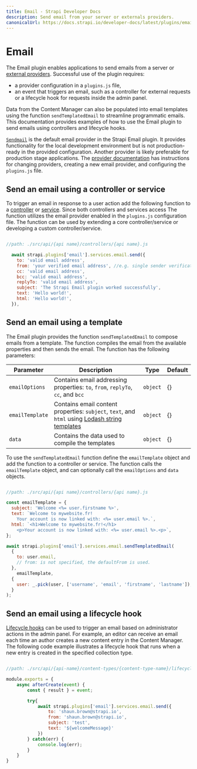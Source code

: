 ```yaml
---
title: Email - Strapi Developer Docs
description: Send email from your server or externals providers.
canonicalUrl: https://docs.strapi.io/developer-docs/latest/plugins/email.html
---
```


# Email

The Email plugin enables applications to send emails from a server or [external providers](/developer-docs/latest/development/using-providers.md). Successful use of the plugin requires:

- a provider configuration in a `plugins.js` file,
- an event that triggers an email, such as a controller for external requests or a lifecycle hook for requests inside the admin panel.

 Data from the Content Manager can also be populated into email templates using the function `sendTemplatedEmail` to streamline programmatic emails. This documentation provides examples of how to use the Email plugin to send emails using controllers and lifecycle hooks.

[`Sendmail`](https://www.npmjs.com/package/sendmail) is the default email provider in the Strapi Email plugin. It provides functionality for the local development environment but is not production-ready in the provided configuration. Another provider is likely preferable for production stage applications. The [provider documentation](/developer-docs/latest/development/using-providers.md) has instructions for changing providers, creating a new email provider, and configuring the `plugins.js` file.

## Send an email using a controller or service

To trigger an email in response to a user action add the following function to a [controller](/developer-docs/latest/development/backend-customization/controllers.md) or [service](/developer-docs/latest/development/backend-customization/services.md). Since both controllers and services access The function utilizes the email provider enabled in the `plugins.js` configuration file. The function can be used by extending a core controller/service or developing a custom controller/service.

```js

//path: ./src/api/{api name}/controllers/{api name}.js

  await strapi.plugins['email'].services.email.send({
    to: 'valid email address',
    from: 'your verified email address', //e.g. single sender verification in SendGrid
    cc: 'valid email address',
    bcc: 'valid email address',
    replyTo: 'valid email address',
    subject: 'The Strapi Email plugin worked successfully',
    text: 'Hello world!',
    html: 'Hello world!',
  }),
```

## Send an email using a template

The Email plugin provides the function `sendTemplatedEmail` to compose emails from a template. The function compiles the email from the available properties and then sends the email. The function has the following parameters:

| Parameter       | Description                                                                                                                                | Type     | Default |
|-----------------|--------------------------------------------------------------------------------------------------------------------------------------------|----------|---------|
| `emailOptions`  | Contains email addressing properties: `to`, `from`, `replyTo`, `cc`, and `bcc`                                                             | `object` | {}      |
| `emailTemplate` | Contains email content properties: `subject`, `text`, and `html` using [Lodash string templates](https://lodash.com/docs/4.17.15#template) | `object` | {}      |
| `data`          | Contains the data used to compile the templates                                                                                            | `object` | {}      |

To use the `sendTemplatedEmail` function define the `emailTemplate` object and add the function to a controller or service. The function calls the `emailTemplate` object, and can optionally call the `emailOptions` and `data` objects.

```js

//path: ./src/api/{api name}/controllers/{api name}.js

const emailTemplate = {
  subject: 'Welcome <%= user.firstname %>',
  text: `Welcome to mywebsite.fr!
    Your account is now linked with: <%= user.email %>.`,
  html: `<h1>Welcome to mywebsite.fr!</h1>
    <p>Your account is now linked with: <%= user.email %>.<p>`,
};

await strapi.plugins['email'].services.email.sendTemplatedEmail(
  {
    to: user.email,
    // from: is not specified, the defaultFrom is used.
  },
    emailTemplate,
  {
    user: _.pick(user, ['username', 'email', 'firstname', 'lastname']),
  }
);
```

## Send an email using a lifecycle hook

[Lifecycle hooks](/developer-docs/latest/development/backend-customization/models.md#lifecycle-hooks) can be used to trigger an email based on administrator actions in the admin panel. For example, an editor can receive an email each time an author creates a new content entry in the Content Manager. The following code example illustrates a lifecycle hook that runs when a new entry is created in the specified collection type.

```js

//path: ./src/api/{api-name}/content-types/{content-type-name}/lifecycles.js

module.exports = {
    async afterCreate(event) {
        const { result } = event;

        try{
            await strapi.plugins['email'].services.email.send({
                to: 'shaun.brown@strapi.io',
                from: 'shaun.brown@strapi.io',
                subject: 'test',
                text: '${welcomeMessage}'
            })
        } catch(err) {
            console.log(err);
        }
    }
}
```
